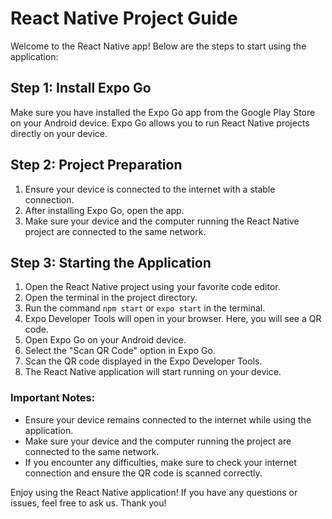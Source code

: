 # React Native Project Guide

Welcome to the React Native app! Below are the steps to start using the application:

## Step 1: Install Expo Go

Make sure you have installed the Expo Go app from the Google Play Store on your Android device. Expo Go allows you to run React Native projects directly on your device.

## Step 2: Project Preparation

1. Ensure your device is connected to the internet with a stable connection.
2. After installing Expo Go, open the app.
3. Make sure your device and the computer running the React Native project are connected to the same network.

## Step 3: Starting the Application

1. Open the React Native project using your favorite code editor.
2. Open the terminal in the project directory.
3. Run the command `npm start` or `expo start` in the terminal.
4. Expo Developer Tools will open in your browser. Here, you will see a QR code.
5. Open Expo Go on your Android device.
6. Select the "Scan QR Code" option in Expo Go.
7. Scan the QR code displayed in the Expo Developer Tools.
8. The React Native application will start running on your device.

### Important Notes:

- Ensure your device remains connected to the internet while using the application.
- Make sure your device and the computer running the project are connected to the same network.
- If you encounter any difficulties, make sure to check your internet connection and ensure the QR code is scanned correctly.

Enjoy using the React Native application! If you have any questions or issues, feel free to ask us. Thank you!
